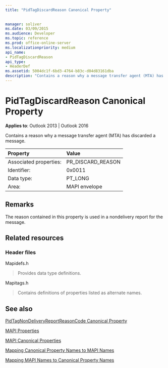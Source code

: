 ```yaml
---
title: "PidTagDiscardReason Canonical Property"
 
 
manager: soliver
ms.date: 03/09/2015
ms.audience: Developer
ms.topic: reference
ms.prod: office-online-server
ms.localizationpriority: medium
api_name:
- PidTagDiscardReason
api_type:
- HeaderDef
ms.assetid: 5004dc1f-6bd3-4764-b83c-d04d83161dba
description: "Contains a reason why a message transfer agent (MTA) has discarded a message to use in a nondelivery report for the message."
---
```


# PidTagDiscardReason Canonical Property

  
  
**Applies to**: Outlook 2013 | Outlook 2016 
  
Contains a reason why a message transfer agent (MTA) has discarded a message. 
  
|Property |Value |
|:-----|:-----|
|Associated properties:  <br/> |PR_DISCARD_REASON  <br/> |
|Identifier:  <br/> |0x0011  <br/> |
|Data type:  <br/> |PT_LONG  <br/> |
|Area:  <br/> |MAPI envelope  <br/> |
   
## Remarks

The reason contained in this property is used in a nondelivery report for the message.
  
## Related resources

### Header files

Mapidefs.h
  
> Provides data type definitions.
    
Mapitags.h
  
> Contains definitions of properties listed as alternate names.
    
## See also



[PidTagNonDeliveryReportReasonCode Canonical Property](pidtagnondeliveryreportreasoncode-canonical-property.md)


[MAPI Properties](mapi-properties.md)
  
[MAPI Canonical Properties](mapi-canonical-properties.md)
  
[Mapping Canonical Property Names to MAPI Names](mapping-canonical-property-names-to-mapi-names.md)
  
[Mapping MAPI Names to Canonical Property Names](mapping-mapi-names-to-canonical-property-names.md)

